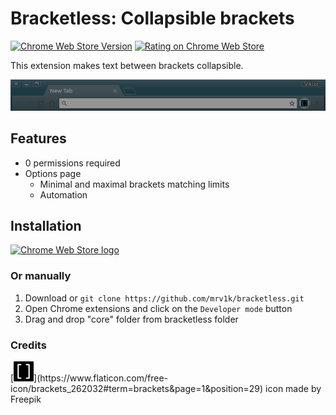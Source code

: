 # Bracketless: Collapsible brackets

[![Chrome Web Store Version](https://img.shields.io/chrome-web-store/v/khfadndneahdnmhfflifohokhnbgannj.svg?style=flat-square)](https://chrome.google.com/webstore/detail/bracketless-collapsible-b/khfadndneahdnmhfflifohokhnbgannj) [![Rating on Chrome Web Store](https://img.shields.io/chrome-web-store/stars/khfadndneahdnmhfflifohokhnbgannj.svg?style=flat-square)](https://chrome.google.com/webstore/detail/bracketless-collapsible-b/khfadndneahdnmhfflifohokhnbgannj)

This extension makes text between brackets collapsible.

![Media promo image](./media/promo.png)

## Features

+ 0 permissions required
+ Options page
  + Minimal and maximal brackets matching limits
  + Automation

## Installation

[![Chrome Web Store logo](https://developer.chrome.com/webstore/images/ChromeWebStore_BadgeWBorder_v2_340x96.png "Click here to install from the Chrome Web Store")](https://chrome.google.com/webstore/detail/bracketless-collapsible-b/khfadndneahdnmhfflifohokhnbgannj)

### Or manually

1. Download or `git clone https://github.com/mrv1k/bracketless.git`
1. Open Chrome extensions and click on the `Developer mode` button
1. Drag and drop "core" folder from bracketless folder

### Credits

[![bracketless logo](./core/icons/bracketless32.png "icon made by Freepik from www.flaticon.com")](https://www.flaticon.com/free-icon/brackets_262032#term=brackets&page=1&position=29) icon made by Freepik
